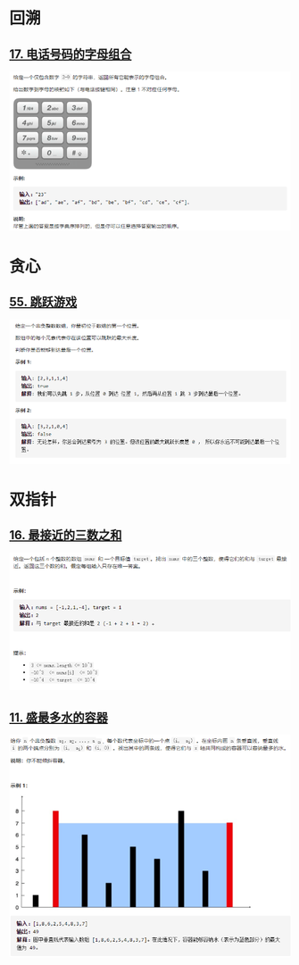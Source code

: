 # 回溯

## [17. 电话号码的字母组合](https://leetcode-cn.com/problems/letter-combinations-of-a-phone-number/)

![image-20201211010452997](HOT100.assets/image-20201211010452997.png)

# 贪心

##   [55. 跳跃游戏](https://leetcode-cn.com/problems/jump-game/)

 ![image-20201210224700063](./HOT100.assets/image-20201210224700063.png)

# 双指针

## [16. 最接近的三数之和](https://leetcode-cn.com/problems/3sum-closest/)

![image-20201210224908982](./HOT100.assets/image-20201210224908982.png)

## [11. 盛最多水的容器](https://leetcode-cn.com/problems/container-with-most-water/)

![image-20201211002517025](./HOT100.assets/image-20201211002517025.png)


 